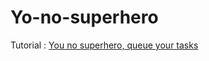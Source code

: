# Yo-no-superhero

Tutorial : [You no superhero, queue your tasks](https://medium.com/@sakibsami/you-no-superhero-queue-your-tasks-b9d821e8fa8a)
